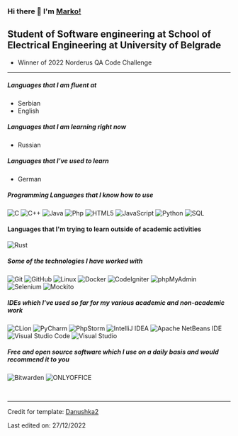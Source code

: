 ### Hi there 👋 I'm [Marko!](https://github.com/remaxsrb)


## Student of Software engineering at School of Electrical Engineering at University of Belgrade

- Winner of 2022 Norderus QA Code Challenge

---
##### Languages that I am fluent at
- Serbian
- English

##### Languages that I am learning right now
- Russian

##### Languages that I've used to learn 
- German

##### Programming Languages that I know how to use

![C](https://img.shields.io/badge/-C-222222?style=flat&logo=c)
![C++](https://img.shields.io/badge/-C++-222222?style=flat&logo=c%2B%2B)
![Java](https://img.shields.io/badge/-Java-222222?style=flat&logo=java)
![Php](https://img.shields.io/badge/-Php-222222?style=flat&logo=Php)
![HTML5](https://img.shields.io/badge/-HTML5-222222?style=flat&logo=html5)
![JavaScript](https://img.shields.io/badge/-JavaScript-222222?style=flat&logo=javascript)
![Python](https://img.shields.io/badge/-Python-222222?style=flat&logo=python)
![SQL](https://img.shields.io/badge/-SQL-222222?style=flat&logo=mysql)

#### Languages that I'm trying to learn outside of academic activities

![Rust](https://img.shields.io/badge/-Rust-222222?style=flat&logo=Rust)

##### Some of the technologies I have worked with

![Git](https://img.shields.io/badge/-Git-222222?style=flat&logo=git&logoColor=F05032)
![GitHub](https://img.shields.io/badge/-GitHub-222222?style=flat&logo=github&logoColor=181717)
![Linux](https://img.shields.io/badge/-Linux-222222?style=flat&logo=linux&logoColor=FCC624)
![Docker](https://img.shields.io/badge/-Docker-222222?style=flat-square&logo=docker)
![CodeIgniter](https://img.shields.io/badge/-CodeIgniter-222222?style=flat-square&logo=CodeIgniter)
![phpMyAdmin](https://img.shields.io/badge/-phpMyAdmin-222222?style=flat-square&logo=phpMyAdmin)
![Selenium](https://img.shields.io/badge/-Selenium-222222?style=flat-square&logo=Selenium)
![Mockito](https://img.shields.io/badge/-Mockito-222222?style=flat-square&logo=Mockito)

##### IDEs which I've used so far for my various academic and non-academic work

![CLion](https://img.shields.io/badge/-CLion-222222?style=flat-square&logo=CLion)
![PyCharm](https://img.shields.io/badge/-PyCharm-222222?style=flat-square&logo=PyCharm)
![PhpStorm](https://img.shields.io/badge/-PhpStorm-222222?style=flat-square&logo=PhpStorm)
![IntelliJ IDEA](https://img.shields.io/badge/-IntelliJ%20IDEA-222222?style=flat-square&logo=IntelliJ%20IDEA)
![Apache NetBeans IDE](https://img.shields.io/badge/-Apache%20NetBeans%20IDE-222222?style=flat-square&logo=Apache%20NetBeans%20IDE)
![Visual Studio Code](https://img.shields.io/badge/-Visual%20Studio%20Code-222222?style=flat-square&logo=Visual%20Studio%20Code)
![Visual Studio](https://img.shields.io/badge/-Visual%20Studio-222222?style=flat-square&logo=Visual%20Studio)

##### Free and open source software which I use on a daily basis and would recommend it to you

![Bitwarden](https://img.shields.io/badge/-Bitwarden-222222?style=flat-square&logo=Bitwarden)
![ONLYOFFICE](https://img.shields.io/badge/-ONLYOFFICE-222222?style=flat-square&logo=ONLYOFFICE)

<br/>


---

Credit for template: [Danushka2](https://github.com/Danushka2)

Last edited on: 27/12/2022
